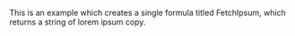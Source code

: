 This is an example which creates a single formula titled FetchIpsum, which returns a string of lorem ipsum copy.
